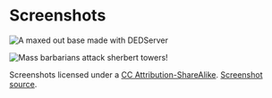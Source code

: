 # Screenshots

![A maxed out base made with DEDServer](//cocdevteam.info/img/MaxedBase.png)

![Mass barbarians attack sherbert towers!](//cocdevteam.info/img/MassBarbsVsST.png)

Screenshots licensed under a [CC Attribution-ShareAlike](http://creativecommons.org/licenses/by-sa/3.0/). [Screenshot source](http://cocdevteam.com/w/index.php/DEDServer_Screenshots).